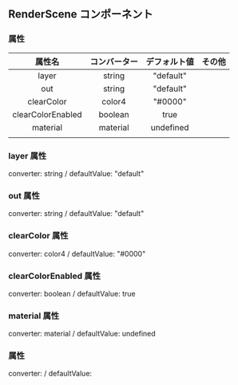 ## RenderScene コンポーネント
<!-- EDIT HERE(@Component)-->











<!-- /EDIT HERE-->
### 属性
<!-- DO NOT EDIT -->
<!-- ATTRS -->
| 属性名 | コンバーター | デフォルト値 | その他 |
|:------:|:------:|:------:|:------:|
| layer | string | "default" |  |
| out | string | "default" |  |
| clearColor | color4 | "#0000" |  |
| clearColorEnabled | boolean | true |  |
| material | material | undefined |  |
|  |  |  |  |
<!-- /ATTRS -->
<!-- /DO NOT EDIT -->
### layer 属性
converter: string / defaultValue: "default"

<!-- EDIT HERE(layer)-->











<!-- /EDIT HERE-->
### out 属性
converter: string / defaultValue: "default"

<!-- EDIT HERE(out)-->











<!-- /EDIT HERE-->
### clearColor 属性
converter: color4 / defaultValue: "#0000"

<!-- EDIT HERE(clearColor)-->











<!-- /EDIT HERE-->
### clearColorEnabled 属性
converter: boolean / defaultValue: true

<!-- EDIT HERE(clearColorEnabled)-->











<!-- /EDIT HERE-->
### material 属性
converter: material / defaultValue: undefined

<!-- EDIT HERE(material)-->











<!-- /EDIT HERE-->
###  属性
converter:  / defaultValue: 

<!-- EDIT HERE()-->
<!-- /EDIT HERE-->
